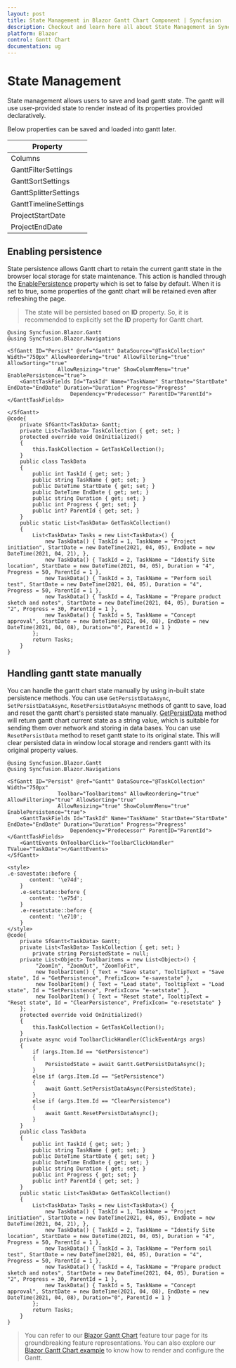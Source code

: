 ```yaml
---
layout: post
title: State Management in Blazor Gantt Chart Component | Syncfusion
description: Checkout and learn here all about State Management in Syncfusion Blazor Gantt Chart component and more.
platform: Blazor
control: Gantt Chart
documentation: ug
---
```


# State Management

State management allows users to save and load gantt state. The gantt will use user-provided state to render instead of its properties provided declaratively.

Below properties can be saved and loaded into gantt later.

Property|
-----|
Columns |
GanttFilterSettings |
GanttSortSettings |
GanttSplitterSettings |
GanttTimelineSettings |
ProjectStartDate |
ProjectEndDate |

## Enabling persistence

State persistence allows Gantt chart to retain the current gantt state in the browser local storage for state maintenance. This action is handled through the [EnablePersistence](https://help.syncfusion.com/cr/blazor/Syncfusion.Blazor.Gantt.SfGantt-1.html#Syncfusion_Blazor_Gantt_SfGantt_1_EnablePersistence) property which is set to false by default. When it is set to true, some properties of the gantt chart will be retained even after refreshing the page.

> The state will be persisted based on **ID** property. So, it is recommended to explicitly set the **ID** property for Gantt chart.

```cshtml
@using Syncfusion.Blazor.Gantt
@using Syncfusion.Blazor.Navigations

<SfGantt ID="Persist" @ref="Gantt" DataSource="@TaskCollection" Width="750px" AllowReordering="true" AllowFiltering="true" AllowSorting="true"
                AllowResizing="true" ShowColumnMenu="true" EnablePersistence="true">
    <GanttTaskFields Id="TaskId" Name="TaskName" StartDate="StartDate" EndDate="EndDate" Duration="Duration" Progress="Progress"
                    Dependency="Predecessor" ParentID="ParentId"></GanttTaskFields>
    
</SfGantt>
@code{
    private SfGantt<TaskData> Gantt;
    private List<TaskData> TaskCollection { get; set; }
    protected override void OnInitialized()
    {
        this.TaskCollection = GetTaskCollection();
    }
    public class TaskData
    {
        public int TaskId { get; set; }
        public string TaskName { get; set; }
        public DateTime StartDate { get; set; }
        public DateTime EndDate { get; set; }
        public string Duration { get; set; }
        public int Progress { get; set; }
        public int? ParentId { get; set; }
    }
    public static List<TaskData> GetTaskCollection()
    {
        List<TaskData> Tasks = new List<TaskData>() {
            new TaskData() { TaskId = 1, TaskName = "Project initiation", StartDate = new DateTime(2021, 04, 05), EndDate = new DateTime(2021, 04, 21), },
            new TaskData() { TaskId = 2, TaskName = "Identify Site location", StartDate = new DateTime(2021, 04, 05), Duration = "4", Progress = 50, ParentId = 1 },
            new TaskData() { TaskId = 3, TaskName = "Perform soil test", StartDate = new DateTime(2021, 04, 05), Duration = "4", Progress = 50, ParentId = 1 },
            new TaskData() { TaskId = 4, TaskName = "Prepare product sketch and notes", StartDate = new DateTime(2021, 04, 05), Duration = "2", Progress = 30, ParentId = 1 },
            new TaskData() { TaskId = 5, TaskName = "Concept approval", StartDate = new DateTime(2021, 04, 08), EndDate = new DateTime(2021, 04, 08), Duration="0", ParentId = 1 }
        };
        return Tasks;
    }
}
```

## Handling gantt state manually

You can handle the gantt chart state manually by using in-built state persistence methods. You can use `GetPersistDataAsync`, `SetPersistDataAsync`, `ResetPersistDataAsync` methods of gantt to save, load and reset the gantt chart's persisted state manually. [GetPersistData](https://help.syncfusion.com/cr/blazor/Syncfusion.Blazor.Grids.SfGrid-1.html#Syncfusion_Blazor_Grids_SfGrid_1_GetPersistData) method will return gantt chart current state as a string value, which is suitable for sending them over network and storing in data bases. You can use `ResetPersistData` method to reset gantt state to its original state. This will clear persisted data in window local storage and renders gantt with its original property values.

```cshtml
@using Syncfusion.Blazor.Gantt
@using Syncfusion.Blazor.Navigations

<SfGantt ID="Persist" @ref="Gantt" DataSource="@TaskCollection" Width="750px"
                Toolbar="Toolbaritems" AllowReordering="true" AllowFiltering="true" AllowSorting="true"
                AllowResizing="true" ShowColumnMenu="true" EnablePersistence="true">
    <GanttTaskFields Id="TaskId" Name="TaskName" StartDate="StartDate" EndDate="EndDate" Duration="Duration" Progress="Progress"
                    Dependency="Predecessor" ParentID="ParentId"></GanttTaskFields>
    <GanttEvents OnToolbarClick="ToolbarClickHandler" TValue="TaskData"></GanttEvents>
</SfGantt>

<style>
.e-savestate::before {
       content: '\e74d';
    }
    .e-setstate::before {
       content: '\e75d';
    }
    .e-resetstate::before {
       content: '\e710';
    }
</style>
@code{
    private SfGantt<TaskData> Gantt;
    private List<TaskData> TaskCollection { get; set; }
        private string PersistedState = null; 
    private List<Object> Toolbaritems = new List<Object>() {
         "ZoomIn", "ZoomOut", "ZoomToFit",
         new ToolbarItem() { Text = "Save state", TooltipText = "Save state", Id = "GetPersistence", PrefixIcon= "e-savestate" },
         new ToolbarItem() { Text = "Load state", TooltipText = "Load state", Id = "SetPersistence", PrefixIcon= "e-setstate" },
         new ToolbarItem() { Text = "Reset state", TooltipText = "Reset state", Id = "ClearPersistence", PrefixIcon= "e-resetstate" }
    };
    protected override void OnInitialized()
    {
        this.TaskCollection = GetTaskCollection();
    }
    private async void ToolbarClickHandler(ClickEventArgs args)
    {
        if (args.Item.Id == "GetPersistence")
        {
            PersistedState = await Gantt.GetPersistDataAsync();
        }
        else if (args.Item.Id == "SetPersistence")
        {
            await Gantt.SetPersistDataAsync(PersistedState);  
        }
        else if (args.Item.Id == "ClearPersistence")
        {
            await Gantt.ResetPersistDataAsync();  
        }
    }
    public class TaskData
    {
        public int TaskId { get; set; }
        public string TaskName { get; set; }
        public DateTime StartDate { get; set; }
        public DateTime EndDate { get; set; }
        public string Duration { get; set; }
        public int Progress { get; set; }
        public int? ParentId { get; set; }
    }
    public static List<TaskData> GetTaskCollection()
    {
        List<TaskData> Tasks = new List<TaskData>() {
            new TaskData() { TaskId = 1, TaskName = "Project initiation", StartDate = new DateTime(2021, 04, 05), EndDate = new DateTime(2021, 04, 21), },
            new TaskData() { TaskId = 2, TaskName = "Identify Site location", StartDate = new DateTime(2021, 04, 05), Duration = "4", Progress = 50, ParentId = 1 },
            new TaskData() { TaskId = 3, TaskName = "Perform soil test", StartDate = new DateTime(2021, 04, 05), Duration = "4", Progress = 50, ParentId = 1 },
            new TaskData() { TaskId = 4, TaskName = "Prepare product sketch and notes", StartDate = new DateTime(2021, 04, 05), Duration = "2", Progress = 30, ParentId = 1 },
            new TaskData() { TaskId = 5, TaskName = "Concept approval", StartDate = new DateTime(2021, 04, 08), EndDate = new DateTime(2021, 04, 08), Duration="0", ParentId = 1 }
        };
        return Tasks;
    }
}
```

> You can refer to our [Blazor Gantt Chart](https://www.syncfusion.com/blazor-components/blazor-gantt-chart) feature tour page for its groundbreaking feature representations. You can also explore our [Blazor Gantt Chart example](https://blazor.syncfusion.com/demos/gantt-chart/default-functionalities?theme=bootstrap4) to know how to render and configure the Gantt.